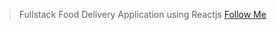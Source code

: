 > Fullstack Food Delivery Application using Reactjs
> [Follow Me](https://www.linkedin.com/in/mukut-das)
